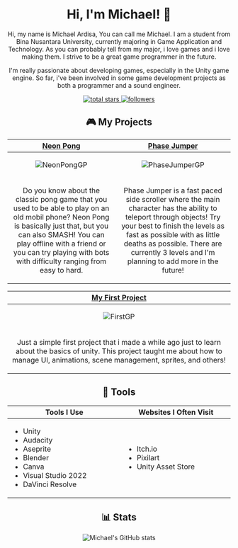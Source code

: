 <h1 align="center">Hi, I'm Michael! 👋</h1>

<p align="center"> 
Hi, my name is Michael Ardisa, You can call me Michael. I am a student from Bina Nusantara University, currently majoring in Game Application and Technology. As you can probably tell from my major, i love games and i love making them. I strive to be a great game programmer in the future. 
</p>

<p align="center">
      I'm really passionate about developing games, especially in the Unity game engine. So far, i've been involved in some game development projects as both a programmer and a sound engineer.
</p>

<p align="center">
      <a href="https://github.com/MicksS1?tab=repositories&sort=stargazers">
         <img alt="total stars" title="Total stars on GitHub" src="https://custom-icon-badges.demolab.com/github/stars/MicksS1?color=55960c&style=for-the-badge&labelColor=488207&logo=star"/>
      </a>
      <a href="https://github.com/MicksS1?tab=followers">
         <img alt="followers" title="Follow me on Github" src="https://custom-icon-badges.demolab.com/github/followers/MicksS1?color=236ad3&labelColor=1155ba&style=for-the-badge&logo=person-add&label=Follow&logoColor=white"/>
      </a>

   </p>

<h2 align="center">🎮 My Projects</h2>

<!-- ============================================= -->
<table>
  <thead>
    <tr>
      <th width="500px" align="center"><a href="https://github.com/MicksS1/Pong-GameProg">Neon Pong</th>
      <th width="500px" align="center"><a href="https://github.com/MicksS1/SideScroll-GameProg">Phase Jumper</th>
    </tr>
  </thead>
        
  <tbody>
  <tr width="500px" align="center">
  <td>

  ![NeonPongGP](https://github.com/MicksS1/MicksS1/assets/158981991/bde0fa30-dbf9-4dba-87db-9663d90863a9)

  </td>
   
  <td>

![PhaseJumperGP](https://github.com/MicksS1/MicksS1/assets/158981991/98ed7b8e-1cf2-4b52-8918-8d6935be908b)

  </td>
  </tr>
  
  <tr width="500px">
    <td valign="text-top">
      <p align="center">
        Do you know about the classic pong game that you used to be able to play on an old mobil phone? Neon Pong is basically just that, but you can also SMASH! You can play offline with a friend or you can try playing with bots with difficulty ranging from easy to hard.
      </p>
    </td>
    <td valign="text-top">
      <p align="center">
        Phase Jumper is a fast paced side scroller where the main character has the ability to teleport through objects! Try your best to finish the levels as fast as                 possible with as little deaths as possible. There are currently 3 levels and I'm planning to add more    in the future!
      </p>
    </td>
  </tr>
  
  </tbody>
</table>

<!-- ============================================= -->
<table>
  <thead>
    <tr>
      <th width="500px" align="center"><a href="https://github.com/MicksS1/FirstProject-GameProg">My First Project</th>
    </tr>
  </thead>
  <tbody>
  <tr width="500px" align="center">
  <td>
    
![FirstGP](https://github.com/MicksS1/MicksS1/assets/158981991/07bde379-34d4-42e1-be41-d0a906c783e6)

  </td>
  </tr>
    <tr width="500px">
      <td valign="text-top">
        <p align="center">
          Just a simple first project that i made a while ago just to learn about the basics of unity. This project taught me about how to manage UI, animations, scene management, sprites, and others!
        </p>
      </td>
  </tr>
  

  </tbody>
</table>

<!-- ============================================= -->
<h2 align="center">🔧 Tools</h2>

<table>
  <thead>
    <tr>
      <th width="500px" align="center">Tools I Use </th>
      <th width="500px" align="center">Websites I Often Visit</th>
    </tr>
  </thead>
  <tbody>
  <tr width="500px" align="left">
  <td>

  - Unity
  - Audacity
  - Aseprite
  - Blender
  - Canva
  - Visual Studio 2022
  - DaVinci Resolve
  
  </td>
  <td>

  - Itch.io
  - Pixilart
  - Unity Asset Store

  </td>
  </tr>
  </tbody>
</table>

<h2 align="center">📊 Stats</h2>

<p align="center">
  <img src="https://github-readme-stats.vercel.app/api?username=MicksS1&show_icons=true&theme=gruvbox" alt="Michael's GitHub stats">
</p>
<!-- ============================================= -->
